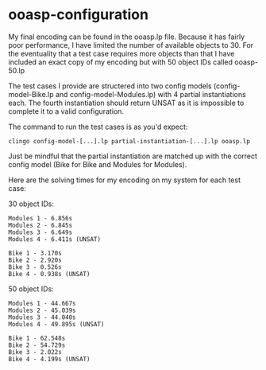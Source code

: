 # ooasp-configuration

My final encoding can be found in the ooasp.lp file. 
Because it has fairly poor performance, I have limited the number of available objects to 30. For the eventuality that a test case requires more objects than that I have included an exact copy of my encoding but with 50 object IDs called ooasp-50.lp

The test cases I provide are structered into two config models (config-model-Bike.lp and config-model-Modules.lp) with 4 partial instantiations each.
The fourth instantiation should return UNSAT as it is impossible to complete it to a valid configuration.

The command to run the test cases is as you'd expect:

    clingo config-model-[...].lp partial-instantiation-[...].lp ooasp.lp

Just be mindful that the partial instantiation are matched up with the correct config model (Bike for Bike and Modules for Modules).

Here are the solving times for my encoding on my system for each test case:

30 object IDs:
```
Modules 1 - 6.856s
Modules 2 - 6.845s
Modules 3 - 6.649s
Modules 4 - 6.411s (UNSAT)

Bike 1 - 3.170s
Bike 2 - 2.920s
Bike 3 - 0.526s
Bike 4 - 0.938s (UNSAT)
```
50 object IDs:
```
Modules 1 - 44.667s
Modules 2 - 45.039s
Modules 3 - 44.040s
Modules 4 - 49.895s (UNSAT)

Bike 1 - 62.548s
Bike 2 - 54.729s
Bike 3 - 2.022s
Bike 4 - 4.199s (UNSAT)
```
